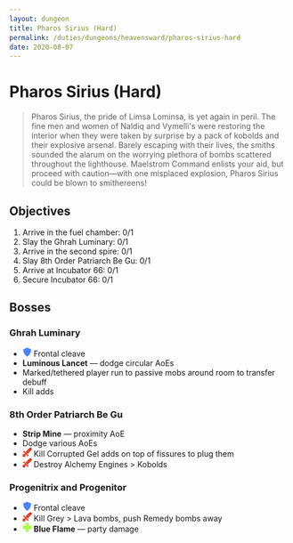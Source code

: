 ```yaml
---
layout: dungeon
title: Pharos Sirius (Hard)
permalink: /duties/dungeons/heavensward/pharos-sirius-hard
date: 2020-08-07
---
```


# Pharos Sirius (Hard)

> Pharos Sirius, the pride of Limsa Lominsa, is yet again in peril. The fine men and women of Naldiq and Vymelli's were restoring the interior when they were taken by surprise by a pack of kobolds and their explosive arsenal. Barely escaping with their lives, the smiths sounded the alarum on the worrying plethora of bombs scattered throughout the lighthouse. Maelstrom Command enlists your aid, but proceed with caution—with one misplaced explosion, Pharos Sirius could be blown to smithereens!

## Objectives

1. Arrive in the fuel chamber: 0/1
2. Slay the Ghrah Luminary: 0/1
3. Arrive in the second spire: 0/1
4. Slay 8th Order Patriarch Be Gu: 0/1
5. Arrive at Incubator 66: 0/1
6. Secure Incubator 66: 0/1

## Bosses

### Ghrah Luminary

* ![](/assets/icons/role-tank.png) Frontal cleave
* **Luminous Lancet** — dodge circular AoEs
* Marked/tethered player run to passive mobs around room to transfer debuff
* Kill adds

### 8th Order Patriarch Be Gu

* **Strip Mine** — proximity AoE
* Dodge various AoEs
* ![](/assets/icons/role-dps.png) Kill Corrupted Gel adds on top of fissures to plug them
* ![](/assets/icons/role-dps.png) Destroy Alchemy Engines > Kobolds

### Progenitrix and Progenitor

* ![](/assets/icons/role-tank.png) Frontal cleave
* ![](/assets/icons/role-dps.png) Kill Grey > Lava bombs, push Remedy bombs away
* ![](/assets/icons/role-healer.png) **Blue Flame** — party damage
